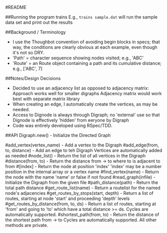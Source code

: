 #README

##Running the program
  trains <file-name>
E.g., `trains sample.dat` will run the sample data set and print out the results

##Background / Terminology
* I use the Thoughbot convention of avoiding begin blocks in specs; that way, the conditions are clearly obvious at each example, even though it's not so DRY.
* 'Path' = character sequence showing nodes visited; e.g., 'ABC'
* 'Route' = an Route object containing a path and its cumulative distance; e.g., ['ABC', 7]

##Notes/Design Decisions
* Decided to use an adjacency list as opposed to adjacency matrix: Approach works well for smaller digraphs Adjacency matrix would work best with separate matrix library
* When creating an edge, I automatically create the vertices, as may be needed.
* Access to Dignode is always through Digraph; no 'external' use so that Dignode is effectively 'hidden' from eeryone by Digraph 
* Code was entirely developed using RSpec/TDD.

##API
  Digraph.new() - Initialize the Directed Graph

  #add_vertex(vertex_name)              - Add a vertex to the Digraph
  #add_edge(from, to, distance)         - Add an edge to teh Digraph
                                        Vertices are automatically added as needed
  #node_list()                          - Return the list of all vertices in the Digraph
  #distance(from, to)                   - Return the distance from -> to where to is adjacent to from
  #[index]                              - Return the node at position 'index'
                                        'index' may be a number position in the internal array or a vertex name
  #find_vertex(name)                    - Return the node with the name 'name' or false if not found
  #read_graph(infile)                   - Initialize the Digraph from the given file
  #path_distance(path)                  - Return the total path distance
  #get_route_list(name)                 - Return a routelist for the named node's adjacencies
  #get_routes_by_stops(start, depth)    - Return a list of routes, starting at node 'start' and proceeding 'depth' levels
  #get_routes_by_distance(from, to, ds) - Return a list of routes, starting at 'from' and going to 'to' which have a
                                        total distance >= ds. Cycles are automatically supported.
  #shortest_path(from, to)              - Return the distance of the shortest path from -> to
                                        Cycles are automatically supported.
All other methods are private.                                        

